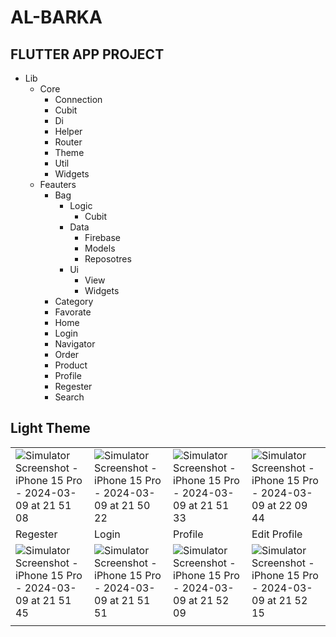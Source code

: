# AL-BARKA

## FLUTTER APP PROJECT

- Lib
  - Core
      - Connection
      - Cubit
      - Di
      - Helper
      - Router
      - Theme
      - Util
      - Widgets
  - Feauters
      - Bag
          - Logic
              - Cubit
          - Data
              - Firebase
              - Models
              - Reposotres
          - Ui
              - View
              - Widgets
      - Category
      - Favorate
      - Home
      - Login
      - Navigator
      - Order
      - Product
      - Profile
      - Regester
      - Search

## Light Theme

|   |   |   |   |
|---|---|---|---|
| ![Simulator Screenshot - iPhone 15 Pro - 2024-03-09 at 21 51 08](https://github.com/omarheeh/albarka/assets/67519670/ab9a4699-9065-45e3-b91b-303e79099840)  | ![Simulator Screenshot - iPhone 15 Pro - 2024-03-09 at 21 50 22](https://github.com/omarheeh/albarka/assets/67519670/6a17fe18-eaa6-4c13-aed0-950c04c32efd)  | ![Simulator Screenshot - iPhone 15 Pro - 2024-03-09 at 21 51 33](https://github.com/omarheeh/albarka/assets/67519670/a09ef759-2d62-4b59-9ada-57064e28e2b7)  |  ![Simulator Screenshot - iPhone 15 Pro - 2024-03-09 at 22 09 44](https://github.com/omarheeh/albarka/assets/67519670/af993c1f-e8ca-489a-b00a-ac2a61547d11) |
|  Regester |  Login | Profile  |  Edit Profile |
| ![Simulator Screenshot - iPhone 15 Pro - 2024-03-09 at 21 51 45](https://github.com/omarheeh/albarka/assets/67519670/8e42f20b-13cb-4e0d-877f-9ee630b3f3d9)  | ![Simulator Screenshot - iPhone 15 Pro - 2024-03-09 at 21 51 51](https://github.com/omarheeh/albarka/assets/67519670/6dcb4545-916d-42e8-a68a-9ddce9c34cd1)  |  ![Simulator Screenshot - iPhone 15 Pro - 2024-03-09 at 21 52 09](https://github.com/omarheeh/albarka/assets/67519670/6f05d37a-112f-4ccd-91f5-6098373e7906) | ![Simulator Screenshot - iPhone 15 Pro - 2024-03-09 at 21 52 15](https://github.com/omarheeh/albarka/assets/67519670/bf67a47e-a762-478a-aa94-1d6e9e256e3e)  |
|   |   |   |   |


